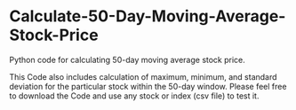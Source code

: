 # Calculate-50-Day-Moving-Average-Stock-Price
Python code for calculating 50-day moving average stock price.


This Code also includes calculation of maximum, minimum, and standard deviation for the particular stock within the 50-day window. Please feel free to download the Code and use any stock or index (csv file) to test it.
